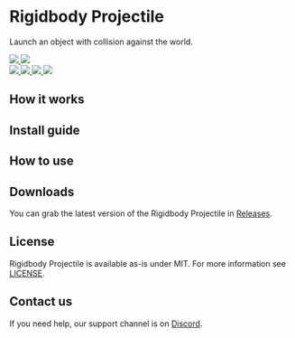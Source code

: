 <div>
  <h1>Rigidbody Projectile</h1>
  <p>
     Launch an object with collision against the world.
  </p>
  <a href="https://github.com/VRLabs/Rigidbody-Projectile/releases/latest">
    <img src="https://img.shields.io/github/v/release/VRLabs/Rigidbody-Projectile.svg?style=flat-square">
  </a>
  <a href="https://github.com/VRLabs/Rigidbody-Projectile/releases/latest">
    <img src="https://img.shields.io/badge/Unity-2019.4-green.svg?style=flat-square">
  </a>
  <br />
  <a href="https://github.com/VRLabs/Rigidbody-Projectile/issues">
    <img src="https://img.shields.io/github/issues-raw/VRLabs/Rigidbody-Projectile.svg?style=flat-square">
  </a>
  <a href="https://github.com/VRLabs/Rigidbody-Projectile/issues?q=is%3Aissue+is%3Aclosed">
    <img src="https://img.shields.io/github/issues-closed-raw/VRLabs/Rigidbody-Projectile.svg?style=flat-square">
  </a>
  <a href="https://github.com/VRLabs/Rigidbody-Projectile/pull">
    <img src="https://img.shields.io/github/issues-pr-raw/VRLabs/Rigidbody-Projectile.svg?style=flat-square">
  </a>
  <a href="https://github.com/VRLabs/Rigidbody-Projectile/pulls?q=is%3Apr+is%3Aclosed">
    <img src="https://img.shields.io/github/issues-pr-closed-raw/VRLabs/Rigidbody-Projectile.svg?style=flat-square">
  </a>
  <br />
</div>

## How it works

## Install guide

## How to use

## Downloads

You can grab the latest version of the Rigidbody Projectile in [Releases](https://github.com/VRLabs/Rigidbody-Projectile/releases/latest).

## License

Rigidbody Projectile is available as-is under MIT. For more information see [LICENSE](https://github.com/VRLabs/Rigidbody-Projectile/blob/main/LICENSE).

## Contact us

If you need help, our support channel is on [Discord](https://discord.vrlabs.dev).
